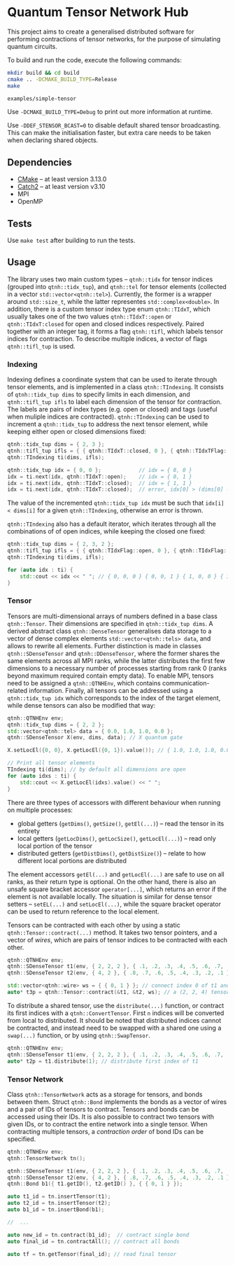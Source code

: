 # Quantum Tensor Network Hub

This project aims to create a generalised distributed software for performing contractions of tensor networks, for the purpose of simulating quantum circuits. 

To build and run the code, execute the following commands: 

```bash
mkdir build && cd build
cmake .. -DCMAKE_BUILD_TYPE=Release
make

examples/simple-tensor
```

Use `-DCMAKE_BUILD_TYPE=Debug` to print out more information at runtime. 

Use `-DDEF_STENSOR_BCAST=0` to disable default shared tensor broadcasting. This can make the initialisation faster, but extra care needs to be taken when declaring shared objects. 


## Dependencies

 * [CMake](https://cmake.org/) – at least version 3.13.0
 * [Catch2](https://github.com/catchorg/Catch2) – at least version v3.10
 * MPI
 * OpenMP


## Tests

Use `make test` after building to run the tests. 


## Usage

The library uses two main custom types – `qtnh::tidx` for tensor indices (grouped into `qtnh::tidx_tup`), and `qtnh::tel` for tensor elements (collected in a vector `std::vector<qtnh::tel>`). Currently, the former is a wrapper around `std::size_t`, while the latter representes `std::complex<double>`. In addition, there is a custom tensor index type enum `qtnh::TIdxT`, which usually takes one of the two values `qtnh::TIdxT::open` or `qtnh::TIdxT:closed` for open and closed indices respectively. Paired together with an integer tag, it forms a flag `qtnh::tifl`, which labels tensor indices for contraction. To describe multiple indices, a vector of flags `qtnh::tifl_tup` is used. 

### Indexing

Indexing defines a coordinate system that can be used to iterate through tensor elements, and is implemented in a class `qtnh::TIndexing`. It consists of `qtnh::tidx_tup dims` to specify limits in each dimension, and `qtnh::tifl_tup ifls` to label each dimension of the tensor for contraction. The labels are pairs of index types (e.g. open or closed) and tags (useful when muliple indices are contracted). `qtnh::TIndexing` can be used to increment a `qtnh::tidx_tup` to address the next tensor element, while keeping either open or closed dimensions fixed: 

```c++
qtnh::tidx_tup dims = { 2, 3 };
qtnh::tifl_tup ifls = { { qtnh::TIdxT::closed, 0 }, { qtnh::TIdxTFlag::open, 0 } };
qtnh::TIndexing ti(dims, ifls);

qtnh::tidx_tup idx = { 0, 0 };            // idx = { 0, 0 }
idx = ti.next(idx, qtnh::TIdxT::open);    // idx = { 0, 1 }
idx = ti.next(idx, qtnh::TIdxT::closed);  // idx = { 1, 1 }
idx = ti.next(idx, qtnh::TIdxT::closed);  // error, idx[0] > (dims[0] - 1)
```

The value of the incremented `qtnh::tidx_tup idx` must be such that `idx[i] < dims[i]` for a given `qtnh::TIndexing`, otherwise an error is thrown. 

`qtnh::TIndexing` also has a default iterator, which iterates through all the combinations of of open indices, while keeping the closed one fixed: 

```c++
qtnh::tidx_tup dims = { 2, 3, 2 };
qtnh::tifl_tup ifls = { { qtnh::TIdxFlag::open, 0 }, { qtnh::TIdxFlag::closed, 0 }, { qtnh::TIdxFlag::open, 0 } };
qtnh::TIndexing ti(dims, ifls);

for (auto idx : ti) {
    std::cout << idx << " "; // { 0, 0, 0 } { 0, 0, 1 } { 1, 0, 0 } { 1, 0, 1 },
}
```

### Tensor

Tensors are multi-dimensional arrays of numbers defined in a base class `qtnh::Tensor`. Their dimensions are specified in `qtnh::tidx_tup dims`. A derived abstract class `qtnh::DenseTensor` generalises data storage to a vector of dense complex elements `std::vector<qtnh::tels> data`, and allows to rewrite all elements. Further distinction is made in classes `qtnh::SDenseTensor` and `qtnh::DDenseTensor`, where the former shares the same elements across all MPI ranks, while the latter distributes the first few dimensions to a necessary number of processes starting from rank 0 (ranks beyond maximum required contain empty data). To enable MPI, tensors need to be assigned a `qtnh::QTNHEnv`, which contains communication-related information. Finally, all tensors can be addressed using a `qtnh::tidx_tup idx` which corresponds to the index of the target element, while dense tensors can also be modified that way: 

```c++
qtnh::QTNHEnv env;
qtnh::tidx_tup dims = { 2, 2 };
std::vector<qtnh::tel> data = { 0.0, 1.0, 1.0, 0.0 };
qtnh::SDenseTensor X(env, dims, data); // X quantum gate

X.setLocEl({0, 0}, X.getLocEl({0, 1}).value()); // { 1.0, 1.0, 1.0, 0.0 };

// Print all tensor elements
TIndexing ti(dims); // by default all dimensions are open
for (auto idxs : ti) {
    std::cout << X.getLocEl(idxs).value() << " ";
}
```

There are three types of accessors with different behaviour when running on multiple processes: 
- global getters (`getDims()`, `getSize()`, `getEl(...)`) – read the tensor in its entirety
- local getters (`getLocDims()`, `getLocSize()`, `getLocEl(...)`) – read only local portion of the tensor
- distributed getters (`getDistDims()`, `getDistSize()`) – relate to how different local portions are distributed

The element accessors `getEl(...)` and `getLocEl(...)` are safe to use on all ranks, as their return type is optional. On the other hand, there is also an unsafe square bracket accessor `operator[...]`, which returns an error if the element is not available locally. The situation is similar for dense tensor setters – `setEL(...)` and `setLocEl(...)`, while the square bracket operator can be used to return reference to the local element.  

Tensors can be contracted with each other by using a static `qtnh::Tensor::contract(...)` method. It takes two tensor pointers, and a vector of *wires*, which are pairs of tensor indices to be contracted with each other. 

```c++
qtnh::QTNHEnv env;
qtnh::SDenseTensor t1(env, { 2, 2, 2 }, { .1, .2, .3, .4, .5, .6, .7, .8 });
qtnh::SDenseTensor t2(env, { 4, 2 }, { .8, .7, .6, .5, .4, .3, .2, .1 });

std::vector<qtnh::wire> ws = { { 0, 1 } }; // connect index 0 of t1 and 1 of t2
auto* t3p = qtnh::Tensor::contract(&t1, &t2, ws); // a (2, 2, 4) tensor
```

To distribute a shared tensor, use the `distribute(...)` function, or contract its first indices with a `qtnh::ConvertTensor`. First `n` indices will be converted from local to distributed. It should be noted that distributed indices cannot be contracted, and instead need to be swapped with a shared one using a `swap(...)` function, or by using `qtnh::SwapTensor`. 

```c++
qtnh::QTNHEnv env;
qtnh::SDenseTensor t1(env, { 2, 2, 2 }, { .1, .2, .3, .4, .5, .6, .7, .8 });
auto* t2p = t1.distribute(1); // distribute first index of t1
```

### Tensor Network

Class `qtnh::TensorNetwork` acts as a storage for tensors, and bonds between them. Struct `qtnh::Bond` implements the bonds as a vector of wires and a pair of IDs of tensors to contract. Tensors and bonds can be accessed using their IDs. It is also possible to contract two tensors with given IDs, or to contract the entire network into a single tensor. When contracting multiple tensors, a *contraction order* of bond IDs can be specified. 

```c++
qtnh::QTNHEnv env;
qtnh::TensorNetwork tn();

qtnh::SDenseTensor t1(env, { 2, 2, 2 }, { .1, .2, .3, .4, .5, .6, .7, .8 });
qtnh::SDenseTensor t2(env, { 4, 2 }, { .8, .7, .6, .5, .4, .3, .2, .1 });
qtnh::Bond b1({ t1.getID(), t2.getID() }, { { 0, 1 } });

auto t1_id = tn.insertTensor(t1);
auto t2_id = tn.insertTensor(t2);
auto b1_id = tn.insertBond(b1);

//  ...

auto new_id = tn.contract(b1_id);  // contract single bond
auto final_id = tn.contractAll(); // contract all bonds

auto tf = tn.getTensor(final_id); // read final tensor
```

